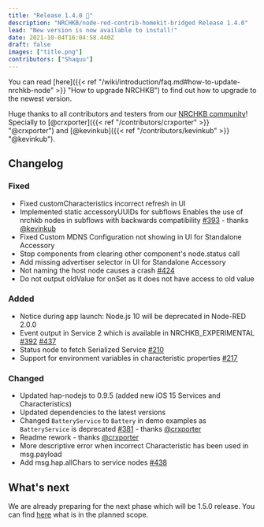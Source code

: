 ```yaml
---
title: "Release 1.4.0 🥳"
description: "NRCHKB/node-red-contrib-homekit-bridged Release 1.4.0"
lead: "New version is now available to install!"
date: 2021-10-04T16:04:58.440Z
draft: false
images: ["title.png"]
contributors: ["Shaquu"]
---
```


You can read [here]({{< ref "/wiki/introduction/faq.md#how-to-update-nrchkb-node" >}} "How to upgrade NRCHKB") to find out how to upgrade to the newest version.

Huge thanks to all contributors and testers from our [NRCHKB community](https://discord.gg/uvYac5u)!
Specially to [@crxporter]({{< ref "/contributors/crxporter" >}} "@crxporter") and [@kevinkub]({{< ref "/contributors/kevinkub" >}} "@kevinkub").

## Changelog

### Fixed

- Fixed customCharacteristics incorrect refresh in UI
- Implemented static accessoryUUIDs for subflows Enables the use of nrchkb nodes in subflows with backwards
  compatibility [#393](https://github.com/NRCHKB/node-red-contrib-homekit-bridged/issues/393) - thanks [@kevinkub](https://github.com/kevinkub)
- Fixed Custom MDNS Configuration not showing in UI for Standalone Accessory
- Stop components from clearing other component's node.status call
- Add missing advertiser selector in UI for Standalone Accessory
- Not naming the host node causes a crash [#424](https://github.com/NRCHKB/node-red-contrib-homekit-bridged/issues/424)
- Do not output oldValue for onSet as it does not have access to old value

### Added

- Notice during app launch: Node.js 10 will be deprecated in Node-RED 2.0.0
- Event output in Service 2 which is available in NRCHKB_EXPERIMENTAL [#392](https://github.com/NRCHKB/node-red-contrib-homekit-bridged/issues/392) [#437](https://github.com/NRCHKB/node-red-contrib-homekit-bridged/issues/437)
- Status node to fetch Serialized Service [#210](https://github.com/NRCHKB/node-red-contrib-homekit-bridged/issues/210)
- Support for environment variables in characteristic properties [#217](https://github.com/NRCHKB/node-red-contrib-homekit-bridged/issues/217)

### Changed

- Updated hap-nodejs to 0.9.5 (added new iOS 15 Services and Characteristics)
- Updated dependencies to the latest versions
- Changed `BatteryService` to `Battery` in demo examples as `BatteryService` is deprecated [#381](https://github.com/NRCHKB/node-red-contrib-homekit-bridged/issues/381) - thanks [@crxporter](https://github.com/crxporter)
- Readme rework - thanks [@crxporter](https://github.com/crxporter)
- More descriptive error when incorrect Characteristic has been used in msg.payload
- Add msg.hap.allChars to service nodes [#438](https://github.com/NRCHKB/node-red-contrib-homekit-bridged/issues/438)

## What's next

We are already preparing for the next phase which will be 1.5.0 release.
You can find [here](https://github.com/NRCHKB/node-red-contrib-homekit-bridged/projects/10) what is in the planned scope.
